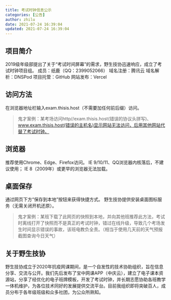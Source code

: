 ```yaml
---
title: 考试时钟信息公示
categories: [公告]
author: zhilu
date: 2021-07-24 16:39:04
updated: 2021-07-24 16:39:04
---
```


## 项目简介
2019级年级部提出了关于“考试时间屏幕”的需求，野生技协迅速响应，成立了考试时钟项目组。
成员：纸鹿（QQ：2399052066）
域名注册：腾讯云
域名解析：DNSPod
项目托管：GitHub
网站发布：Vercel
## 访问方法
在浏览器地址栏输入exam.thisis.host（不需要加任何前后缀）访问。
> 鬼才案例：某考场访问http//exam.thisis.host(错误的协议头拼写)、www.exam.thisis.host(错误的主机名)显示网站无法访问，后用其他网站代替了考试时钟。
## 浏览器
推荐使用Chrome、Edge、Firefox访问。
IE 9/10/11、QQ浏览器内核落后，不建议使用；
IE 8（2009年）或更早的浏览器无法加载。
## 桌面保存
通过网页下方“保存到本地”按钮来获得快捷方式。
野生技协提供安装桌面图标服务（无需关闭开机还原）。
> 鬼才案例：某班下载了此网页的快照到本地，并向其他班推荐此方法，考试时离线打开了快照而不是真正的考试时钟，错过在线升级，导致几个考场发生时间显示错误的事故，该班电教负全责。（相当于使用几天前的天气预报截图查询今日天气）
## 关于野生技协
野生技协成立于2020年抗疫网课期间，是一个自发性的技术协助组织，旨在信息分享、交流与公开。我们先后发布了宝中网课APP（中庆云），建立了电子课本资源站，分享了经优化的电子班牌模板，开发了考试时钟，并长期志愿协助各班教学一体机维护，为各位技术同好的发展提供交流平台。目前我组织即将突破百人，成员分布于各年级班级和众多社团，为公众所熟知。
